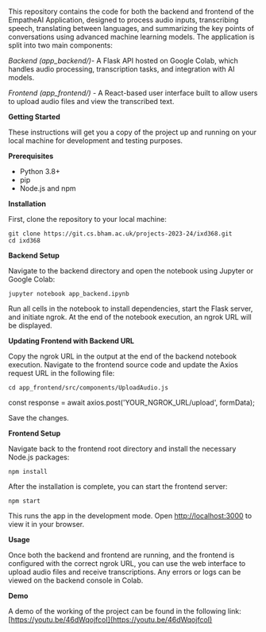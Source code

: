 This repository contains the code for both the backend and frontend of the EmpatheAI Application, designed to process audio inputs, transcribing speech, translating between languages, and summarizing the key points of conversations using advanced machine learning models. The application is split into two main components:

_Backend (app_backend/)_- A Flask API hosted on Google Colab, which handles audio processing, transcription tasks, and integration with AI models.

_Frontend (app_frontend/)_ - A React-based user interface built to allow users to upload audio files and view the transcribed text.



**Getting Started**

These instructions will get you a copy of the project up and running on your local machine for development and testing purposes.


**Prerequisites**
- Python 3.8+
- pip
- Node.js and npm


**Installation**

First, clone the repository to your local machine:
```
git clone https://git.cs.bham.ac.uk/projects-2023-24/ixd368.git
cd ixd368
```



**Backend Setup**

Navigate to the backend directory and open the notebook using Jupyter or Google Colab:

`jupyter notebook app_backend.ipynb`

Run all cells in the notebook to install dependencies, start the Flask server, and initiate ngrok. At the end of the notebook execution, an ngrok URL will be displayed.


**Updating Frontend with Backend URL**

Copy the ngrok URL in the output at the end of the backend notebook execution. Navigate to the frontend source code and update the Axios request URL in the following file:

`cd app_frontend/src/components/UploadAudio.js`

const response = await axios.post('YOUR_NGROK_URL/upload', formData);

Save the changes.


**Frontend Setup**

Navigate back to the frontend root directory and install the necessary Node.js packages:

`npm install`

After the installation is complete, you can start the frontend server:

`npm start`

This runs the app in the development mode. Open [http://localhost:3000](http://localhost:3000) to view it in your browser.

**Usage**

Once both the backend and frontend are running, and the frontend is configured with the correct ngrok URL, you can use the web interface to upload audio files and receive transcriptions. Any errors or logs can be viewed on the backend console in Colab.

**Demo**

A demo of the working of the project can be found in the following link: [https://youtu.be/46dWqojfcoI](https://youtu.be/46dWqojfcoI)
